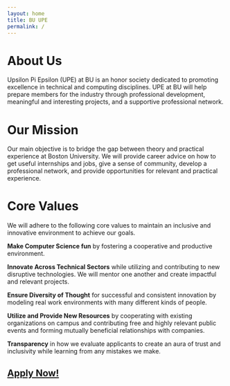 ```yaml
---
layout: home
title: BU UPE
permalink: /
---
```


# About Us
Upsilon Pi Epsilon (UPE) at BU is an honor society dedicated to promoting excellence in technical and computing disciplines. UPE at BU will help prepare members for the industry through professional development, meaningful and interesting projects, and a supportive professional network.

# Our Mission
Our main objective is to bridge the gap between theory and practical experience at Boston University. We will provide career advice on how to get useful internships and jobs, give a sense of community, develop a professional network, and provide opportunities for relevant and practical experience.

# Core Values
We will adhere to the following core values to maintain an inclusive and innovative environment to achieve our goals. 

**Make Computer Science fun** by fostering a cooperative and productive environment.

**Innovate Across Technical Sectors** while utilizing and contributing to new disruptive technologies. We will mentor one another and create impactful and relevant projects.

**Ensure Diversity of Thought** for successful and consistent innovation by modeling real work environments with many different kinds of people.

**Utilize and Provide New Resources** by cooperating with existing organizations on campus and contributing free and highly relevant public events and forming mutually beneficial relationships with companies.

**Transparency** in how we evaluate applicants to create an aura of trust and inclusivity while learning from any mistakes we make.

## [Apply Now!](https://forms.gle/RRynwBT3eHW7BsT46)